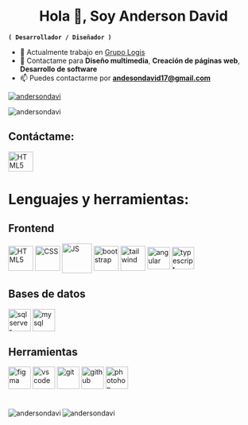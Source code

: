 <h1 align="center">Hola 👋, Soy Anderson David</h1>

**`( Desarrollador / Diseñador )`**
- 💼 Actualmente trabajo en  [Grupo Logis](https://www.linkedin.com/company/grupo-logis/mycompany/)
- 💭 Contactame para **Diseño multimedia**, **Creación de páginas web**, **Desarrollo de software**
- 📫 Puedes contactarme por **andesondavid17@gmail.com**

<p align="left"> <a href="https://github.com/ryo-ma/github-profile-trophy"><img src="https://github-profile-trophy.vercel.app/?username=andersondavi" alt="andersondavi" /></a> </p>
<p align="left"> <img src="https://komarev.com/ghpvc/?username=andersondavi&label=Profile%20views&color=0e75b6&style=flat" alt="andersondavi" /> </p>

<h2 align="left">Contáctame:</h2>
<p align="left">
<a href="https://www.linkedin.com/in/anderson-david-rueda-consuegra-16b32821b/"><img align="center" alt="HTML5" width="50px" height="40" src="https://upload.wikimedia.org/wikipedia/commons/thumb/8/81/LinkedIn_icon.svg/2048px-LinkedIn_icon.svg.png"/></a>
</p>

<h1 align="left">Lenguajes y herramientas:</h1>
<h2 align="left">Frontend</h2>
<p align="left">
<img align="center" alt="HTML5" width="50px" src="https://upload.wikimedia.org/wikipedia/commons/thumb/3/38/HTML5_Badge.svg/800px-HTML5_Badge.svg.png"/>
<img align="center" alt="CSS" width="50px" src="https://logospng.org/download/css-3/logo-css-3-2048.png"/>
<img align="center" alt="JS" width="60px" src="https://upload.wikimedia.org/wikipedia/commons/thumb/b/b2/Bootstrap_logo.svg/800px-Bootstrap_logo.svg.png"/>
<img align="center" alt="bootstrap" width="50px" src="https://upload.wikimedia.org/wikipedia/commons/6/6a/JavaScript-logo.png"/>
<img align="center" alt="tailwind" width="50px" src="https://upload.wikimedia.org/wikipedia/commons/thumb/d/d5/Tailwind_CSS_Logo.svg/2560px-Tailwind_CSS_Logo.svg.png"/>
<img align="center" alt="angular" width="45px" src="https://houseofangular.io/wp-content/uploads/2023/11/AngularLogoGradient.png"/>
<img align="center" alt="typescript" width="45px" src="https://upload.wikimedia.org/wikipedia/commons/thumb/4/4c/Typescript_logo_2020.svg/2048px-Typescript_logo_2020.svg.png"/>
</p>

<h2 align="left">Bases de datos</h2>
<p align="left">
<img align="center" alt="sql server" width="45px" src="https://tribes.agency/wp-content/uploads/2023/10/ext-550.png"/>
<img align="center" alt="mysql" width="45px" src="https://cdn-icons-png.flaticon.com/512/5968/5968313.png"/>
</p>

<h2 align="left">Herramientas</h2>
<p align="left">
<img align="center" alt="figma" width="45px" src="https://cdn.sanity.io/images/599r6htc/localized/46a76c802176eb17b04e12108de7e7e0f3736dc6-1024x1024.png?w=804&h=804&q=75&fit=max&auto=format"/>
<img align="center" alt="vs code" width="45px" src="https://uxwing.com/wp-content/themes/uxwing/download/brands-and-social-media/visual-studio-code-icon.png"/>
<img align="center" alt="git" width="45px" src="https://upload.wikimedia.org/wikipedia/commons/thumb/3/3f/Git_icon.svg/2048px-Git_icon.svg.png"/>
<img align="center" alt="github" width="45px" src="https://cdn.pixabay.com/photo/2022/01/30/13/33/github-6980894_1280.png"/>
<img align="center" alt="photohop" width="45px" src="https://upload.wikimedia.org/wikipedia/commons/thumb/a/af/Adobe_Photoshop_CC_icon.svg/1051px-Adobe_Photoshop_CC_icon.svg.png"/>
</p>

#
<p><img align="left" src="https://github-readme-stats.vercel.app/api/top-langs?username=andersondavi&show_icons=true&locale=es&layout=compact" alt="andersondavi" /></p>
<p><img align="center" src="https://github-readme-streak-stats.herokuapp.com/?user=andersondavi&locale=es" alt="andersondavi" /></p>
